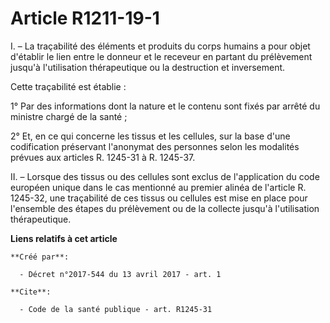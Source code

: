 # Article R1211-19-1

I. – La traçabilité des éléments et produits du corps humains a pour objet d'établir le lien entre le donneur et le receveur
en partant du prélèvement jusqu'à l'utilisation thérapeutique ou la destruction et inversement.

Cette traçabilité est établie :

1° Par des informations dont la nature et le contenu sont fixés par arrêté du ministre chargé de la santé ;

2° Et, en ce qui concerne les tissus et les cellules, sur la base d'une codification préservant l'anonymat des personnes
selon les modalités prévues aux articles R. 1245-31 à R. 1245-37.

II. – Lorsque des tissus ou des cellules sont exclus de l'application du code européen unique dans le cas mentionné au
premier alinéa de l'article R. 1245-32, une traçabilité de ces tissus ou cellules est mise en place pour l'ensemble des
étapes du prélèvement ou de la collecte jusqu'à l'utilisation thérapeutique.

**Liens relatifs à cet article**

	**Créé par**:

	  - Décret n°2017-544 du 13 avril 2017 - art. 1

	**Cite**:

	  - Code de la santé publique - art. R1245-31
